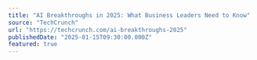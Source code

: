 ```yaml
---
title: "AI Breakthroughs in 2025: What Business Leaders Need to Know"
source: "TechCrunch"
url: "https://techcrunch.com/ai-breakthroughs-2025"
publishedDate: "2025-01-15T09:30:00.000Z"
featured: true
---
```

